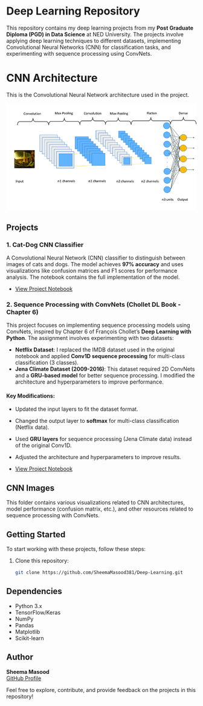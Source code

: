 
# Deep Learning Repository

This repository contains my deep learning projects from my **Post Graduate Diploma (PGD) in Data Science** at NED University. The projects involve applying deep learning techniques to different datasets, implementing Convolutional Neural Networks (CNN) for classification tasks, and experimenting with sequence processing using ConvNets.


# CNN Architecture

This is the Convolutional Neural Network architecture used in the project.

![CNN Architecture](cnn.png)


## Projects

### 1. **Cat-Dog CNN Classifier**
A Convolutional Neural Network (CNN) classifier to distinguish between images of cats and dogs. The model achieves **97% accuracy** and uses visualizations like confusion matrices and F1 scores for performance analysis. The notebook contains the full implementation of the model.

- [View Project Notebook](https://github.com/SheemaMasood381/Deep-Learning/blob/main/CNN%20-%20Images/cat-dog-cnn-classifier-97-Accuracy.ipynb)

### 2. **Sequence Processing with ConvNets (Chollet DL Book - Chapter 6)**
This project focuses on implementing sequence processing models using ConvNets, inspired by Chapter 6 of François Chollet’s **Deep Learning with Python**. The assignment involves experimenting with two datasets:

- **Netflix Dataset**: I replaced the IMDB dataset used in the original notebook and applied **Conv1D sequence processing** for multi-class classification (3 classes).
- **Jena Climate Dataset (2009-2016)**: This dataset required 2D ConvNets and a **GRU-based model** for better sequence processing. I modified the architecture and hyperparameters to improve performance.

#### Key Modifications:
- Updated the input layers to fit the dataset format.
- Changed the output layer to **softmax** for multi-class classification (Netflix data).
- Used **GRU layers** for sequence processing (Jena Climate data) instead of the original Conv1D.
- Adjusted the architecture and hyperparameters to improve results.

- [View Project Notebook](https://github.com/SheemaMasood381/Deep-Learning/blob/main/Sequence%20Processing%20with%20ConvNets.ipynb)

## CNN Images
This folder contains various visualizations related to CNN architectures, model performance (confusion matrix, etc.), and other resources related to sequence processing with ConvNets.

## Getting Started

To start working with these projects, follow these steps:

1. Clone this repository:
   ```bash
   git clone https://github.com/SheemaMasood381/Deep-Learning.git

## Dependencies

- Python 3.x
- TensorFlow/Keras
- NumPy
- Pandas
- Matplotlib
- Scikit-learn

## Author

**Sheema Masood**  
[GitHub Profile](https://github.com/SheemaMasood381)

Feel free to explore, contribute, and provide feedback on the projects in this repository!

